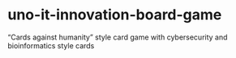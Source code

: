 # uno-it-innovation-board-game
“Cards against humanity” style card game with cybersecurity and bioinformatics style cards
